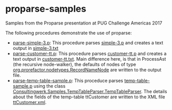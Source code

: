 # proparse-samples
Samples from the Proparse presentation at PUG Challenge Americas 2017

The following procedures demonstrate the use of proparse:

* [parse-simple-3.p](parse-simple-3.p): This procedure parses [simple-3.p](simple-3.p) and creates a text output in [simple-3.txt](simple-3.txt)
* [parse-customer-tt.p](parse-customer-tt.p): This procedure parses [customer-tt.p](customer-tt.p) and creates a text output in [customer-tt.txt](customer-tt.txt). Main difference here, is that in ProcessAst (the recursive node-walker), the defaults of nodes of type [org.prorefactor.nodetypes.RecordNameNode](http://www.joanju.com/analyst/javadoc/index.html?http://www.joanju.com/analyst/javadoc/org/prorefactor/nodetypes/RecordNameNode.html) are written to the output file. 
* [parse-temp-table-sample.p](parse-temp-table-sample.p): This proceduce parses [temp-table-sample.p](temp-table-sample.p) using the class [Consultingwerk.Samples.TempTableParser.TempTableParser](Consultingwerk/Samples/TempTableParser/TempTableParser.cls). The details about the fields of the temp-table ttCustomer are written to the XML file [ttCustomer.xml](ttCustomer.xml). 
